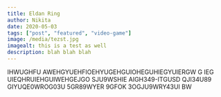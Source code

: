 ```yaml
---
title: Eldan Ring
author: Nikita
date: 2020-05-03
tags: ["post", "featured", "video-game"]
image: /media/tezst.jpg
imagealt: this is a test as well
description: blah blah blah
---
```


IHWUGHFU AWEHGYUEHFIOEHYUGEHGUIOHEGUHIEGYUIERGW G
IEG UIEQHRUIEHGUIWEHGEJGO SJU9WSHIE AIGH349-ITGUSD QJI34U89
GIYUQE0WROG03U 5GR89WYER 9GFOK 3OGJU9WRY43UI BW

